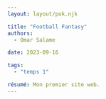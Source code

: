 ```yaml
---
layout: layout/pok.njk

title: "Football Fantasy"
authors:
  - Omar Salame

date: 2023-09-16

tags: 
  - "temps 1"

résumé: Mon premier site web.
---
```

